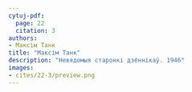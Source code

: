 ```yaml
---
cytuj-pdf:
  page: 22
  citation: 3
authors:
- Максім Танк
title: "Максім Танк"
description: "Невядомыя старонкі дзённікаў. 1946"
images:
- cites/22-3/preview.png
---
```

